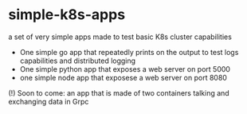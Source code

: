 # simple-k8s-apps
a set of very simple apps made to test basic K8s cluster capabilities

- One simple go app that repeatedly prints on the output to test logs capabilities and distributed logging
- One simple python app that exposes a web server on port 5000
- one simple node app that exposese a web server on port 8080

(!) Soon to come: an app that is made of two containers talking and exchanging data in Grpc
